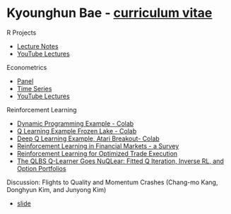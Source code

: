 # Kyounghun Bae - [curriculum vitae](https://docs.google.com/document/d/19u1QBQvUehMQGxHp0P3L7aFquuuIFjUjkgAKavTAts0/edit?usp=sharing)

R Projects
* [Lecture Notes](https://github.com/khbae/r-project-lecture)
* [YouTube Lectures](https://github.com/khbae/YouTube)

Econometrics
* [Panel](https://github.com/khbae/econometrics)
* [Time Series](https://github.com/khbae/trading)
* [YouTube Lectures](https://github.com/khbae/YouTube)

Reinforcement Learning 
* [Dynamic Programming Example - Colab](https://github.com/khbae/khbae.github.io/blob/main/Dynamic_Programming.ipynb)
* [Q Learning Example Frozen Lake - Colab](https://github.com/khbae/data-analytics-process/blob/main/1_강화학습(Reinforcement_Learning).ipynb)
* [Deep Q Learning Example, Atari Breakout- Colab](https://github.com/khbae/khbae.github.io/blob/main/Deep_Q_Learning_for_Atari_Breakout.ipynb)
* [Reinforcement Learning in Financial Markets - a Survey](https://github.com/khbae/data-analytics-process/blob/main/1032172355.pdf)
* [Reinforcement Learning for Optimized Trade Execution](https://github.com/khbae/data-analytics-process/blob/main/1143844.1143929.pdf)
* [The QLBS Q-Learner Goes NuQLear: Fitted Q Iteration, Inverse RL, and Option Portfolios](https://github.com/khbae/data-analytics-process/blob/main/1801.06077.pdf)

Discussion: Flights to Quality and Momentum Crashes (Chang-mo Kang, Donghyun Kim, and Junyong Kim)
* [slide](https://docs.google.com/presentation/d/1oHG3NiK1kzKE4ZDpHKYmsFZdmRNeNJcpqd-BVNd5L2U/edit?usp=sharing) 
